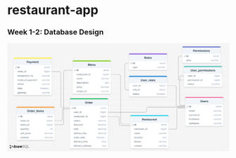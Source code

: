 # restaurant-app <br>
### Week 1-2: Database Design
![Restaurant Design](./Database_design/Restaurant_Database_Design.png)